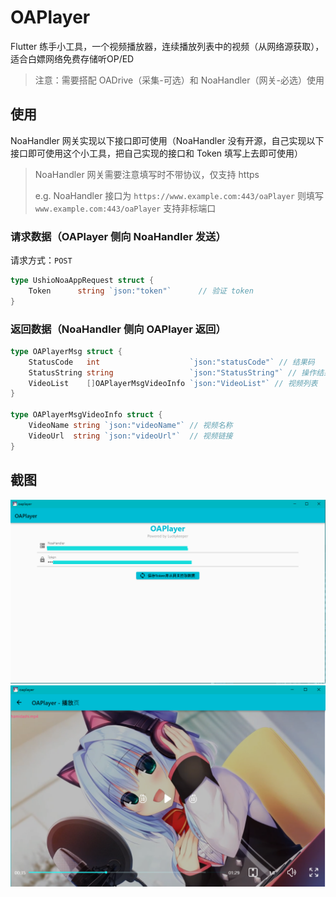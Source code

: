 # OAPlayer
Flutter 练手小工具，一个视频播放器，连续播放列表中的视频（从网络源获取），适合白嫖网络免费存储听OP/ED

> 注意：需要搭配 OADrive（采集-可选）和 NoaHandler（网关-必选）使用

## 使用

NoaHandler 网关实现以下接口即可使用（NoaHandler 没有开源，自己实现以下接口即可使用这个小工具，把自己实现的接口和 Token 填写上去即可使用）

> NoaHandler 网关需要注意填写时不带协议，仅支持 https
>
> e.g. NoaHandler 接口为 `https://www.example.com:443/oaPlayer` 则填写 `www.example.com:443/oaPlayer` 支持非标端口

### 请求数据（OAPlayer 侧向 NoaHandler 发送）

请求方式：`POST`

```go
type UshioNoaAppRequest struct {
	Token      string `json:"token"`      // 验证 token
}
```

### 返回数据（NoaHandler 侧向 OAPlayer 返回）

```go
type OAPlayerMsg struct {
	StatusCode   int                    `json:"statusCode"` // 结果码
	StatusString string                 `json:"StatusString"` // 操作结果（文本说明）
	VideoList    []OAPlayerMsgVideoInfo `json:"VideoList"` // 视频列表
}

type OAPlayerMsgVideoInfo struct {
	VideoName string `json:"videoName"` // 视频名称
	VideoUrl  string `json:"videoUrl"`  // 视频链接
}

```

## 截图

<img src="./readme_image/1.png" style="zoom:50%;" />

<img src="./readme_image/2.png" style="zoom:50%;" />
